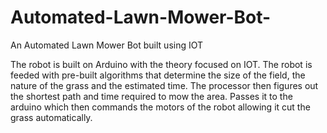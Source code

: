 # Automated-Lawn-Mower-Bot-
An Automated Lawn Mower Bot built using IOT


The robot is built on Arduino with the theory focused on IOT. The robot is feeded with pre-built algorithms that determine the size of the field, the nature of the grass and the estimated time. The processor then figures out the shortest path and time required to mow the area. Passes it to the arduino which then commands the motors of the robot allowing it cut the grass automatically.
